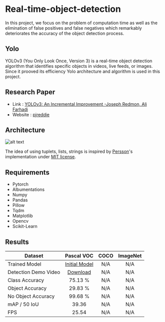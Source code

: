 # Real-time-object-detection

In this project, we focus on the problem of computation time as well as the elimination of false positives and false negatives which remarkably deteriorates the accuracy of the object detection process.

## Yolo

YOLOv3 (You Only Look Once, Version 3) is a real-time object detection algorithm that identifies specific objects in videos, live feeds, or images. Since it prooved its efficiency Yolo architecture and algorithm is used in this project.

## Research Paper
- Link : [YOLOv3: An Incremental Improvement -Joseph Redmon, Ali Farhadi](https://pjreddie.com/media/files/papers/YOLOv3.pdf "Yolov3")
- Website : [pjreddie](https://pjreddie.com/ "pjreddie")




## Architecture
![alt text](https://miro.medium.com/max/3802/1*d4Eg17IVJ0L41e7CTWLLSg.png "Yolov3")

The idea of using tuplets, lists, strings is inspired by [Persson](https://www.youtube.com/channel/UCkzW5JSFwvKRjXABI-UTAkQ "Persson")'s implementation under [MIT license](https://en.wikipedia.org/wiki/MIT_License "MIT license").

## Requirements
- Pytorch
- Albumentations
- Numpy
- Pandas
- Pillow
- Tqdm
- Matplotlib
- Opencv
- Scikit-Learn

## Results
| Dataset  | Pascal VOC  |  COCO |  ImageNet |
| ------------ | :------------: | :------------: | :------------: |
| Trained Model  | [Initial Model](https://drive.google.com/file/d/1gp4xWn4AKP_JgcDHfXXHq8MXwNOFY0Y3/view?usp=sharing)  |  N/A |  N/A |
| Detection Demo Video | [Download](https://drive.google.com/file/d/1xvqD05SDDRWTaiwQgorbg4rx22niLw3m/view?usp=drive_web)  |  N/A |  N/A |
| Class Accuracy  | 75.13 %  |  N/A |  N/A |
| Object Accuracy  |  29.83 % |  N/A |  N/A |
| No Object Accuracy  | 99.68 %  |  N/A |  N/A |
| mAP / 50 IoU  | 39.36  |  N/A |  N/A |
| FPS  | 25.54  |  N/A |  N/A |
